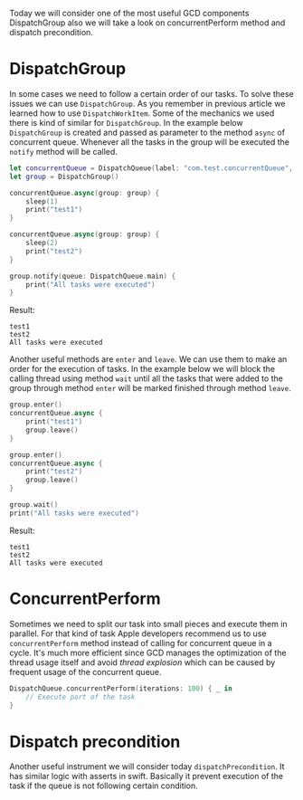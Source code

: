 Today we will consider one of the most useful GCD components DispatchGroup also we will take a look on concurrentPerform method and dispatch precondition.

# DispatchGroup

In some cases we need to follow a certain order of our tasks. To solve these issues we can use `DispatchGroup`. As you remember in previous article we learned how to use `DispatchWorkItem`. Some of the mechanics we used there is kind of similar for `DispatchGroup`. In the example below `DispatchGroup` is created and passed as parameter to the method `async` of concurrent queue. Whenever all the tasks in the group will be executed the `notify` method will be called.

```swift
let concurrentQueue = DispatchQueue(label: "com.test.concurrentQueue", attributes: .concurrent)
let group = DispatchGroup()

concurrentQueue.async(group: group) {
    sleep(1)
    print("test1")
}

concurrentQueue.async(group: group) {
    sleep(2)
    print("test2")
}

group.notify(queue: DispatchQueue.main) {
    print("All tasks were executed")
}
```
Result:
```
test1
test2
All tasks were executed
```

Another useful methods are `enter` and `leave`. We can use them to make an order for the execution of tasks. In the example below we will block the calling thread using method `wait` until all the tasks that were added to the group through method `enter` will be marked finished through method `leave`.

```swift
group.enter()
concurrentQueue.async {
    print("test1")
    group.leave()
}

group.enter()
concurrentQueue.async {
    print("test2")
    group.leave()
}

group.wait()
print("All tasks were executed")
```
Result:
```
test1
test2
All tasks were executed
```

<!-- More complicated example for groups -->

# ConcurrentPerform

Sometimes we need to split our task into small pieces and execute them in parallel. For that kind of task Apple developers recommend us to use `concurrentPerform` method instead of calling for concurrent queue in a cycle. It's much more efficient since GCD manages the optimization of the thread usage itself and avoid *thread explosion* which can be caused by frequent usage of the concurrent queue.

```swift
DispatchQueue.concurrentPerform(iterations: 100) { _ in
    // Execute part of the task
}
```

<!-- Add more complicated example? -->

<!--Performance comparison-->

# Dispatch precondition

Another useful instrument we will consider today `dispatchPrecondition`. It has similar logic with asserts in swift. Basically it prevent execution of the task if the queue is not following certain condition.